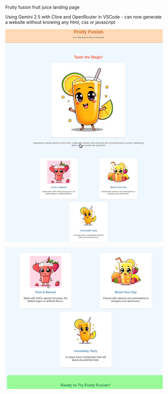 Fruity fusion fruit juice landing page

Using Gemini 2.5 with Cline and OpenRouter in VSCode - can now generate a website without knowing any html, css or javascript

![Juice](images/Landing_Page.jpeg)

![More Juice](images/Landing_Page_b.jpeg)


